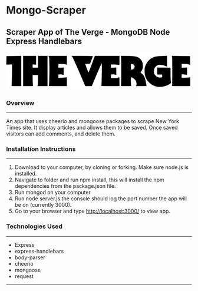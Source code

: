 # Mongo-Scraper

<h2>Scraper App of The Verge - MongoDB Node Express Handlebars</h2>

<img src="public/img/the-verge-logo.png" alt="the vegre" >

<h3>Overview</h3>
<hr>
An app that uses cheerio and mongoose packages to scrape New York Times site. It display articles and allows them to be saved. Once saved visitors can add comments, and delete them.
<br>
<h3>Installation Instructions</h3>
<hr>
<ol>
<li>Download to your computer, by cloning or forking. Make sure node.js is installed.</li>
<li>Navigate to folder and run npm install, this will install the npm dependencies from the package.json file.</li>
<li>Run mongod on your computer</li>
<li>Run node server.js the console should log the port number the app will be on (currently 3000).</li>
<li>Go to your browser and type <a href = "http://localhost:3000/" target = "_blank">http://localhost:3000/<a> to view app.</li>
</ol>
<h3>Technologies Used</h3>
<hr>
<ul>
<li>Express</li>
<li>express-handlebars</li>
<li>body-parser</li>
<li>cheerio</li>
<li>mongoose</li>
<li>request</li>
</ul>
<hr>


